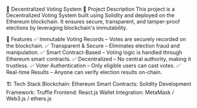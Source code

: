 📜 Decentralized Voting System
📝 Project Description
This project is a Decentralized Voting System built using Solidity and deployed on the Ethereum blockchain. It ensures secure, transparent, and tamper-proof elections by leveraging blockchain's immutability.

🚀 Features
✅ Immutable Voting Records – Votes are securely recorded on the blockchain.
✅ Transparent & Secure – Eliminates election fraud and manipulation.
✅ Smart Contract-Based – Voting logic is handled through Ethereum smart contracts.
✅ Decentralized – No central authority, making it trustless.
✅ Voter Authentication – Only eligible users can cast votes.
✅ Real-time Results – Anyone can verify election results on-chain.

🏗️ Tech Stack
Blockchain: Ethereum
Smart Contracts: Solidity
Development Framework: Truffle
Frontend: React.js
Wallet Integration: MetaMask / Web3.js / ethers.js
